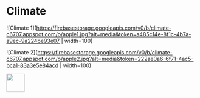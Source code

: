 # Climate

![Climate 1](https://firebasestorage.googleapis.com/v0/b/climate-c6707.appspot.com/o/apple1.jpg?alt=media&token=a485c14e-8f1c-4b7a-a9ec-9a224be93e07 | width=100)

![Climate 2](https://firebasestorage.googleapis.com/v0/b/climate-c6707.appspot.com/o/apple2.jpg?alt=media&token=222ae0a6-6f71-4ac5-bca1-83a3e5e84acd | width=100)

<img src="https://github.com/favicon.ico" width="48">